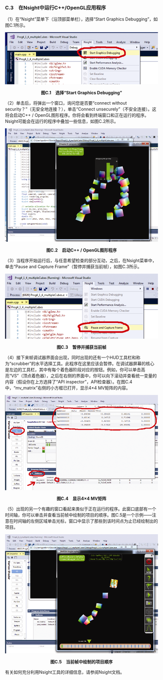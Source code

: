 ### C.3　在Nsight中运行C++/OpenGL应用程序

（1）在“Nsight”菜单下（沿顶部菜单栏），选择“Start Graphics Debugging”，如图C.1所示。

![315.png](../images/315.png)
<center class="my_markdown"><b class="my_markdown">图C.1　选择“Start Graphics Debugging”</b></center>

（2）单击后，将弹出一个窗口，询问您是否要“connect without security？”（无安全地连接？），单击“Connect unsecurely”（不安全连接）。这将会启动C++ / OpenGL图形程序。你将会看到终端窗口和正在运行的程序。Nsight可能会在运行的程序中叠加一些信息，如图C.2所示。

![316.png](../images/316.png)
<center class="my_markdown"><b class="my_markdown">图C.2　启动C++ / OpenGL图形程序</b></center>

（3）当程序开始运行后，与任意希望检查的部分互动，之后，在Nsight菜单中，单击“Pause and Capture Frame”（暂停并捕获当前帧），如图C.3所示。

![317.png](../images/317.png)
<center class="my_markdown"><b class="my_markdown">图C.3　暂停并捕获当前帧</b></center>

（4）接下来帧调试器界面会出现，同时出现的还有一个HUD工具栏和称为“scrubber”的水平选择工具。此程序在这里应该会暂停。在调试器屏幕的核心是左边的工具栏，其中有每个着色器阶段对应的按钮。例如，你可以单击高亮“VS”（顶点着色器），之后在右侧的界面中，你可以向下滚动并查看统一变量的内容（假设你在上方选择了“API inspector”，API检查器）。在图C.4中，“mv_matrix”右侧的小方框已打开，显示4×4 MV矩阵的内容。

![318.png](../images/318.png)
<center class="my_markdown"><b class="my_markdown">图C.4　显示4×4 MV矩阵</b></center>

（5）出现的另一个有趣的窗口看起来类似于正在运行的程序。此窗口底部有一个时间轴，你可以单击并查看当前帧中绘制的项目的顺序。图C.5是一个示例——注意在时间轴的左侧区域单击光标，窗口中显示了那些到该时间点为止已经绘制出的项目。

![319.png](../images/319.png)
<center class="my_markdown"><b class="my_markdown">图C.5　当前帧中绘制的项目顺序</b></center>

有关如何充分利用Nsight工具的详细信息，请参阅Nsight文档。

